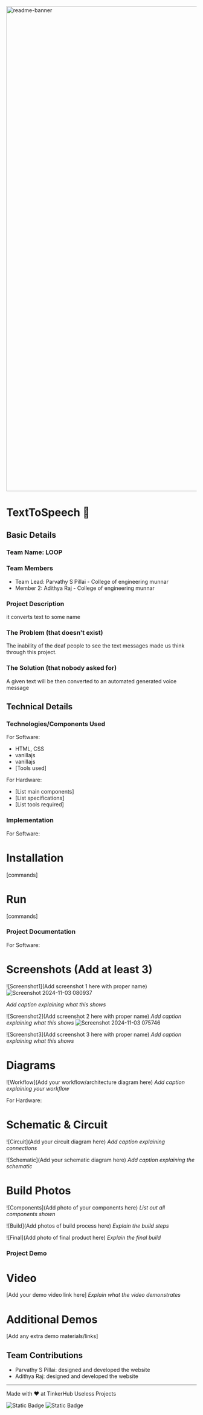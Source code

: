 <img width="1280" alt="readme-banner" src="https://github.com/user-attachments/assets/35332e92-44cb-425b-9dff-27bcf1023c6c">

# TextToSpeech 🎯


## Basic Details
### Team Name: LOOP


### Team Members
- Team Lead: Parvathy S Pillai - College of engineering munnar
- Member 2: Adithya Raj - College of engineering munnar

### Project Description
it converts text to some name

### The Problem (that doesn't exist)
The inability of the deaf people to see the text messages made us think through this project.

### The Solution (that nobody asked for)
A given text will be then converted to an automated generated voice message

## Technical Details
### Technologies/Components Used
For Software:
- HTML, CSS
- vanillajs
- vanillajs
- [Tools used]

For Hardware:
- [List main components]
- [List specifications]
- [List tools required]

### Implementation
For Software:
# Installation
[commands]

# Run
[commands]

### Project Documentation
For Software:

# Screenshots (Add at least 3)
![Screenshot1](Add screenshot 1 here with proper name)
![Screenshot 2024-11-03 080937](https://github.com/user-attachments/assets/deb37156-6e9e-4b91-a6dd-907d1b17949c)

*Add caption explaining what this shows*

![Screenshot2](Add screenshot 2 here with proper name)
*Add caption explaining what this shows*
![Screenshot 2024-11-03 075746](https://github.com/user-attachments/assets/fc6257c1-20f1-4bc0-a385-b7ebed2b4f81)

![Screenshot3](Add screenshot 3 here with proper name)
*Add caption explaining what this shows*

# Diagrams
![Workflow](Add your workflow/architecture diagram here)
*Add caption explaining your workflow*

For Hardware:

# Schematic & Circuit
![Circuit](Add your circuit diagram here)
*Add caption explaining connections*

![Schematic](Add your schematic diagram here)
*Add caption explaining the schematic*

# Build Photos
![Components](Add photo of your components here)
*List out all components shown*

![Build](Add photos of build process here)
*Explain the build steps*

![Final](Add photo of final product here)
*Explain the final build*

### Project Demo
# Video
[Add your demo video link here]
*Explain what the video demonstrates*

# Additional Demos
[Add any extra demo materials/links]

## Team Contributions
- Parvathy S Pillai: designed and developed the website
- Adithya Raj: designed and developed the website

---
Made with ❤️ at TinkerHub Useless Projects 

![Static Badge](https://img.shields.io/badge/TinkerHub-24?color=%23000000&link=https%3A%2F%2Fwww.tinkerhub.org%2F)
![Static Badge](https://img.shields.io/badge/UselessProject--24-24?link=https%3A%2F%2Fwww.tinkerhub.org%2Fevents%2FQ2Q1TQKX6Q%2FUseless%2520Projects)



